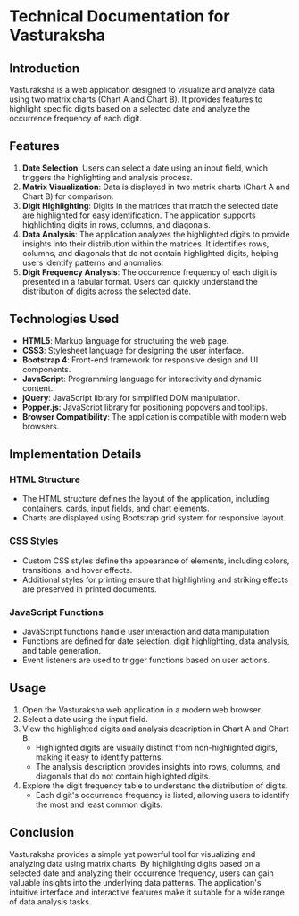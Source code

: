 # Technical Documentation for Vasturaksha

## Introduction
Vasturaksha is a web application designed to visualize and analyze data using two matrix charts (Chart A and Chart B). It provides features to highlight specific digits based on a selected date and analyze the occurrence frequency of each digit.

## Features
1. **Date Selection**: Users can select a date using an input field, which triggers the highlighting and analysis process.
2. **Matrix Visualization**: Data is displayed in two matrix charts (Chart A and Chart B) for comparison.
3. **Digit Highlighting**: Digits in the matrices that match the selected date are highlighted for easy identification. The application supports highlighting digits in rows, columns, and diagonals.
4. **Data Analysis**: The application analyzes the highlighted digits to provide insights into their distribution within the matrices. It identifies rows, columns, and diagonals that do not contain highlighted digits, helping users identify patterns and anomalies.
5. **Digit Frequency Analysis**: The occurrence frequency of each digit is presented in a tabular format. Users can quickly understand the distribution of digits across the selected date.

## Technologies Used
- **HTML5**: Markup language for structuring the web page.
- **CSS3**: Stylesheet language for designing the user interface.
- **Bootstrap 4**: Front-end framework for responsive design and UI components.
- **JavaScript**: Programming language for interactivity and dynamic content.
- **jQuery**: JavaScript library for simplified DOM manipulation.
- **Popper.js**: JavaScript library for positioning popovers and tooltips.
- **Browser Compatibility**: The application is compatible with modern web browsers.

## Implementation Details
### HTML Structure
- The HTML structure defines the layout of the application, including containers, cards, input fields, and chart elements.
- Charts are displayed using Bootstrap grid system for responsive layout.

### CSS Styles
- Custom CSS styles define the appearance of elements, including colors, transitions, and hover effects.
- Additional styles for printing ensure that highlighting and striking effects are preserved in printed documents.

### JavaScript Functions
- JavaScript functions handle user interaction and data manipulation.
- Functions are defined for date selection, digit highlighting, data analysis, and table generation.
- Event listeners are used to trigger functions based on user actions.

## Usage
1. Open the Vasturaksha web application in a modern web browser.
2. Select a date using the input field.
3. View the highlighted digits and analysis description in Chart A and Chart B.
   - Highlighted digits are visually distinct from non-highlighted digits, making it easy to identify patterns.
   - The analysis description provides insights into rows, columns, and diagonals that do not contain highlighted digits.
4. Explore the digit frequency table to understand the distribution of digits.
   - Each digit's occurrence frequency is listed, allowing users to identify the most and least common digits.

## Conclusion
Vasturaksha provides a simple yet powerful tool for visualizing and analyzing data using matrix charts. By highlighting digits based on a selected date and analyzing their occurrence frequency, users can gain valuable insights into the underlying data patterns. The application's intuitive interface and interactive features make it suitable for a wide range of data analysis tasks.